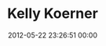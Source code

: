 ---
title: "Kelly Koerner"
date: 2012-05-22 23:26:51 00:00
permalink: /kellykoerner
twitter: ""
likes: [551,594,837,766,883,881,882]
id: 633
gravatar: "http://www.gravatar.com/avatar/d2d957b703734ba958ac1e2828d9701c"
---